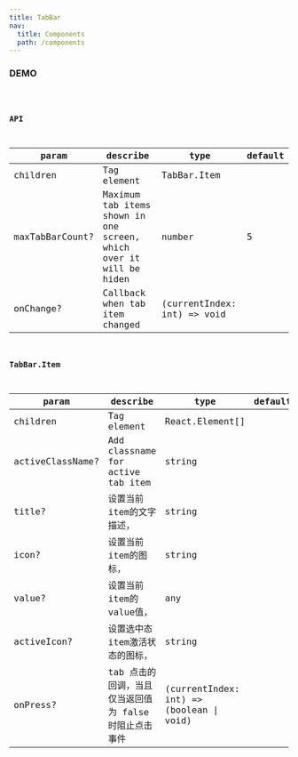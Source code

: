 ```yaml
---
title: TabBar
nav:
  title: Components
  path: /components
---
```


### DEMO

<code src="./demo/basic.tsx" />

### API

| param | describe | type | default |
| --- | --- | --- | --- |
|children|Tag element|TabBar.Item|
|maxTabBarCount?|Maximum tab items shown in one screen, which over it will be hiden|number|5|
|onChange?|Callback when tab item changed|(currentIndex: int) => void||


### TabBar.Item
| param | describe | type | default |
| --- | --- | --- | --- |
|children|Tag element|React.Element[]|
|activeClassName?|Add classname for active tab item|string||
|title?|设置当前item的文字描述，|string|
|icon?|设置当前item的图标，|string|
|value?|设置当前item的value值，|any|
|activeIcon?|设置选中态item激活状态的图标，|string|
|onPress?|tab 点击的回调，当且仅当返回值为 false 时阻止点击事件|(currentIndex: int) => (boolean \| void)|
